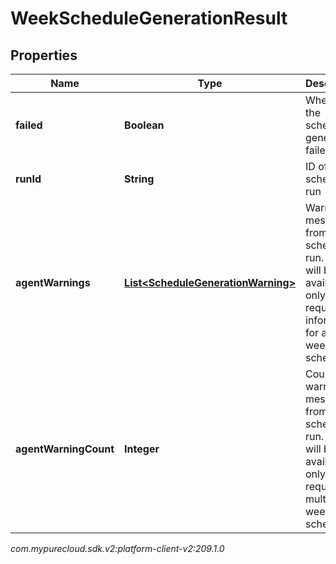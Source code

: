 # WeekScheduleGenerationResult


## Properties

| Name | Type | Description | Notes |
| ------------ | ------------- | ------------- | ------------- |
| **failed** | **Boolean** | Whether the schedule generation failed |  [optional] |
| **runId** | **String** | ID of the schedule run |  [optional] |
| **agentWarnings** | [**List&lt;ScheduleGenerationWarning&gt;**](ScheduleGenerationWarning) | Warning messages from the schedule run. This will be available only when requesting information for a single week schedule |  [optional] |
| **agentWarningCount** | **Integer** | Count of warning messages from the schedule run. This will be available only when requesting multiple week schedules |  [optional] |




_com.mypurecloud.sdk.v2:platform-client-v2:209.1.0_
